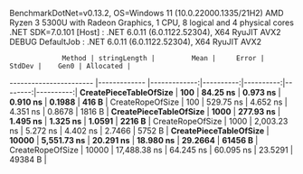 
BenchmarkDotNet=v0.13.2, OS=Windows 11 (10.0.22000.1335/21H2)
AMD Ryzen 3 5300U with Radeon Graphics, 1 CPU, 8 logical and 4 physical cores
.NET SDK=7.0.101
  [Host]     : .NET 6.0.11 (6.0.1122.52304), X64 RyuJIT AVX2 DEBUG
  DefaultJob : .NET 6.0.11 (6.0.1122.52304), X64 RyuJIT AVX2


                 Method | stringLength |         Mean |     Error |    StdDev |    Gen0 | Allocated |
----------------------- |------------- |-------------:|----------:|----------:|--------:|----------:|
 **CreatePieceTableOfSize** |          **100** |     **84.25 ns** |  **0.973 ns** |  **0.910 ns** |  **0.1988** |     **416 B** |
       CreateRopeOfSize |          100 |    529.75 ns |  4.652 ns |  4.351 ns |  0.8678 |    1816 B |
 **CreatePieceTableOfSize** |         **1000** |    **277.93 ns** |  **1.495 ns** |  **1.325 ns** |  **1.0591** |    **2216 B** |
       CreateRopeOfSize |         1000 |  2,003.23 ns |  5.272 ns |  4.402 ns |  2.7466 |    5752 B |
 **CreatePieceTableOfSize** |        **10000** |  **5,551.73 ns** | **20.291 ns** | **18.980 ns** | **29.2664** |   **61456 B** |
       CreateRopeOfSize |        10000 | 17,488.38 ns | 64.245 ns | 60.095 ns | 23.5291 |   49384 B |
